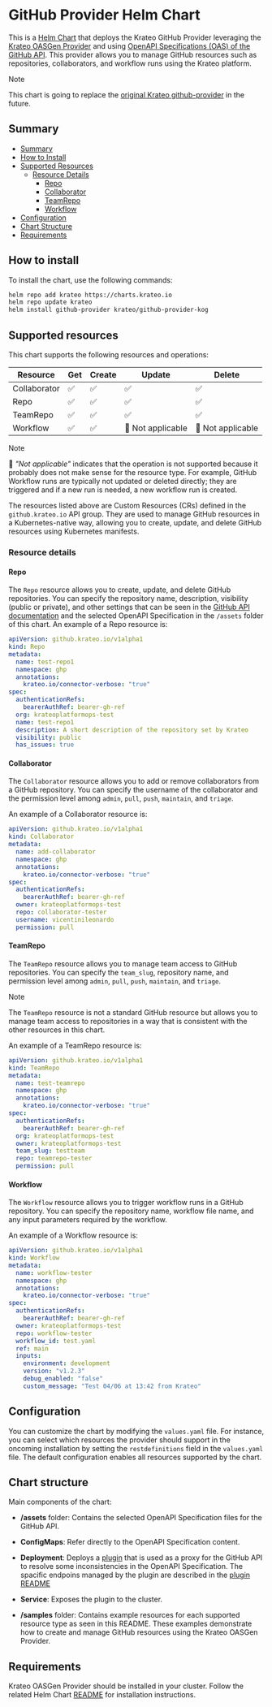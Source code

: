 # GitHub Provider Helm Chart

This is a [Helm Chart](https://helm.sh/docs/topics/charts/) that deploys the Krateo GitHub Provider leveraging the [Krateo OASGen Provider](https://github.com/krateoplatformops/oasgen-provider) and using [OpenAPI Specifications (OAS) of the GitHub API](https://github.com/github/rest-api-description/blob/main/descriptions/api.github.com/api.github.com.2022-11-28.yaml).
This provider allows you to manage GitHub resources such as repositories, collaborators, and workflow runs using the Krateo platform.

> [!NOTE]  
> This chart is going to replace the [original Krateo github-provider](https://github.com/krateoplatformops/github-provider) in the future. 

## Summary

- [Summary](#summary)
- [How to Install](#how-to-install)
- [Supported Resources](#supported-resources)
  - [Resource Details](#resource-details)
    - [Repo](#repo)
    - [Collaborator](#collaborator)
    - [TeamRepo](#teamrepo)
    - [Workflow](#workflow)
- [Configuration](#configuration)
- [Chart Structure](#chart-structure)
- [Requirements](#requirements)

## How to install

To install the chart, use the following commands:

```sh
helm repo add krateo https://charts.krateo.io
helm repo update krateo
helm install github-provider krateo/github-provider-kog
```

## Supported resources

This chart supports the following resources and operations:

| Resource     | Get  | Create | Update | Delete |
|--------------|------|--------|--------|--------|
| Collaborator | ✅   | ✅     | ✅     | ✅     |
| Repo         | ✅   | ✅     | ✅     | ✅     |
| TeamRepo     | ✅   | ✅     | ✅     | ✅     |
| Workflow     | ✅   | ✅     | 🚫 Not applicable    | 🚫 Not applicable     |


> [!NOTE]  
> 🚫 *"Not applicable"* indicates that the operation is not supported because it probably does not make sense for the resource type.  For example, GitHub Workflow runs are typically not updated or deleted directly; they are triggered and if a new run is needed, a new workflow run is created.

The resources listed above are Custom Resources (CRs) defined in the `github.krateo.io` API group. They are used to manage GitHub resources in a Kubernetes-native way, allowing you to create, update, and delete GitHub resources using Kubernetes manifests.

### Resource details

#### Repo

The `Repo` resource allows you to create, update, and delete GitHub repositories. You can specify the repository name, description, visibility (public or private), and other settings that can be seen in the [GitHub API documentation](https://docs.github.com/en/rest/repos?apiVersion=2022-11-28) and the selected OpenAPI Specification in the `/assets` folder of this chart.
An example of a Repo resource is:
```yaml
apiVersion: github.krateo.io/v1alpha1
kind: Repo
metadata:
  name: test-repo1
  namespace: ghp
  annotations:
    krateo.io/connector-verbose: "true"
spec:
  authenticationRefs:
    bearerAuthRef: bearer-gh-ref
  org: krateoplatformops-test
  name: test-repo1
  description: A short description of the repository set by Krateo
  visibility: public
  has_issues: true
```

#### Collaborator 

The `Collaborator` resource allows you to add or remove collaborators from a GitHub repository. You can specify the username of the collaborator and the permission level among `admin`, `pull`, `push`, `maintain`, and `triage`.

An example of a Collaborator resource is:
```yaml
apiVersion: github.krateo.io/v1alpha1
kind: Collaborator
metadata:
  name: add-collaborator
  namespace: ghp
  annotations:
    krateo.io/connector-verbose: "true"
spec:
  authenticationRefs:
    bearerAuthRef: bearer-gh-ref
  owner: krateoplatformops-test
  repo: collaborator-tester
  username: vicentinileonardo
  permission: pull
```

#### TeamRepo

The `TeamRepo` resource allows you to manage team access to GitHub repositories. You can specify the `team_slug`, repository name, and permission level among `admin`, `pull`, `push`, `maintain`, and `triage`.

> [!NOTE]
> The `TeamRepo` resource is not a standard GitHub resource but allows you to manage team access to repositories in a way that is consistent with the other resources in this chart.

An example of a TeamRepo resource is:
```yaml
apiVersion: github.krateo.io/v1alpha1
kind: TeamRepo
metadata:
  name: test-teamrepo
  namespace: ghp
  annotations:
    krateo.io/connector-verbose: "true"
spec:
  authenticationRefs:
    bearerAuthRef: bearer-gh-ref
  org: krateoplatformops-test
  owner: krateoplatformops-test
  team_slug: testteam
  repo: teamrepo-tester
  permission: pull
```

#### Workflow

The `Workflow` resource allows you to trigger workflow runs in a GitHub repository. You can specify the repository name, workflow file name, and any input parameters required by the workflow. 

An example of a Workflow resource is:
```yaml
apiVersion: github.krateo.io/v1alpha1
kind: Workflow
metadata:
  name: workflow-tester
  namespace: ghp
  annotations:
    krateo.io/connector-verbose: "true"
spec:
  authenticationRefs:
    bearerAuthRef: bearer-gh-ref
  owner: krateoplatformops-test
  repo: workflow-tester
  workflow_id: test.yaml
  ref: main
  inputs:
    environment: development
    version: "v1.2.3"
    debug_enabled: "false"
    custom_message: "Test 04/06 at 13:42 from Krateo"
```

## Configuration

You can customize the chart by modifying the `values.yaml` file. For instance, you can select which resources the provider should support in the oncoming installation by setting the `restdefinitions` field in the `values.yaml` file. The default configuration enables all resources supported by the chart.

## Chart structure

Main components of the chart:

- **/assets** folder: Contains the selected OpenAPI Specification files for the GitHub API.

- **ConfigMaps**: Refer directly to the OpenAPI Specification content.

- **Deployment**: Deploys a [plugin](https://github.com/krateoplatformops/github-rest-dynamic-controller-plugin) that is used as a proxy for the GitHub API to resolve some inconsistencies in the OpenAPI Specification. The spacific endpoins managed by the plugin are described in the [plugin README](https://github.com/krateoplatformops/github-rest-dynamic-controller-plugin/blob/main/README.md)

- **Service**: Exposes the plugin to the cluster.

- **/samples** folder: Contains example resources for each supported resource type as seen in this README. These examples demonstrate how to create and manage GitHub resources using the Krateo OASGen Provider.


## Requirements

Krateo OASGen Provider should be installed in your cluster. Follow the related Helm Chart [README](https://github.com/krateoplatformops/oasgen-provider-chart) for installation instructions.
